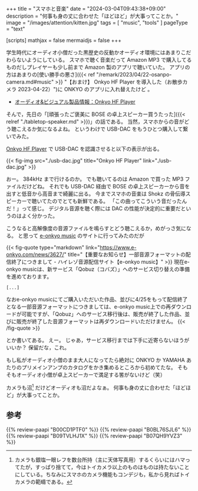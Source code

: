 +++
title = "スマホと音楽"
date =  "2024-03-04T09:43:38+09:00"
description = "何事も身の丈に合わせた「ほどほど」が大事ってことか。"
image = "/images/attention/kitten.jpg"
tags = [ "music", "tools" ]
pageType = "text"

[scripts]
  mathjax = false
  mermaidjs = false
+++

学生時代にオーディオ小僧だった黒歴史の反動かオーディオ環境にはあまりこだわらないようにしている。
スマホで聴く音楽だって Amazon MP3 で購入してるものだしプレイヤーも少し前まで Amazon 製のアプリで聴いていた。
アプリの方はあまりの[使い勝手の悪さ]({{< ref "/remark/2023/04/22-osanpo-camera.md#music" >}} "【おまけ】 Onkyo HF Player を導入した（お散歩カメラ 2023-04-22）")に ONKYO のアプリに入れ替えたけど   。

- [オーディオ&ビジュアル製品情報：Onkyo HF Player](https://www.jp.onkyo.com/support/hfplayer/)

そんで，先日の「[頑張ったご褒美に BOSE の卓上スピーカー買うたった]({{< relref "./tabletop-speaker.md" >}})」の話である。
当然，スマホからの音がどう聴こえるか気になるよね。
というわけで USB-DAC をもうひとつ購入して繋いでみた。

[Onkyo HF Player] で USB-DAC を認識させると以下の表示が出る。

{{< fig-img src="./usb-dac.jpg" title="Onkyo HF Player" link="./usb-dac.jpg" >}}

おー。
384kHz まで行けるのか。
でも聴いてるのは Amazon で買った MP3 ファイルだけどね。
それでも USB-DAC 経由で BOSE の卓上スピーカーから音を出すと低音から高音まで綺麗に出る。
今までスマホの音楽は Shokz の骨伝導スピーカーで聴いてたのでとても新鮮である。
「この曲ってこういう音だったんだ！」って感じ。
デジタル音源を聴く際には DAC の性能が決定的に重要だというのはよく分かった。

こうなると高解像度の音源ファイルを鳴らすとどう聴こえるか，めがっさ気になる。
と思って [e-onkyo music] のサイトに行ってみたのだが

{{< fig-quote type="markdown" link="https://www.e-onkyo.com/news/3627/" title="【重要なお知らせ】一部音源フォーマットの配信終了につきまして - ハイレゾ音源配信サイト【e-onkyo music】" >}}
現在e-onkyo musicは、新サービス「Qobuz（コバズ）」へのサービス切り替えの準備を進めております。

`[...]`

なおe-onkyo musicにてご購入いただいた作品、並びに4/25をもって配信終了となる一部音源フォーマットにつきましては、e-onkyo music上での再ダウンロードが可能ですが、「Qobuz」へのサービス移行後は、販売が終了した作品、並びに販売が終了した音源フォーマットは再ダウンロードいただけません。
{{< /fig-quote >}}

とか書いてある。
えー。
じゃあ，サービス移行までは下手に近寄らないほうがいいか？ 保留だな，これ。

もし私がオーディオ小僧のまま大人になってたら絶対に ONKYO か YAMAHA あたりのプリメインアンプのカタログをかき集めるところから初めてたな。
そもそもオーディオ小僧が卓上スピーカーで満足する筈がないけど（笑）

カメラも沼[^c1] だけどオーディオも沼だよなぁ。
何事も身の丈に合わせた「ほどほど」が大事ってことか。

[^c1]: カメラも銀塩一眼レフを数台所持（主に天体写真用）するくらいにはハマってたが，すっぱり捨てて，今はトイカメラ以上のものはものは持たないことにしている。ちなみにスマホのカメラ機能もコンデジも，私から見ればトイカメラの範疇である。

[Onkyo HF Player]: https://www.jp.onkyo.com/support/hfplayer/ "オーディオ&ビジュアル製品情報：Onkyo HF Player"
[e-onkyo music]: https://www.e-onkyo.com/music/ "ハイレゾ音源配信サイト【e-onkyo music】"

## 参考

{{% review-paapi "B00CD1PTF0" %}} <!-- BOSE Conpanion 2 -->
{{% review-paapi "B0BL76SJL6" %}} <!-- USB-DAC -->
{{% review-paapi "B09TVLHJ1X" %}} <!-- Shokz OpenRun Mini 骨伝導ヘッドセット -->
{{% review-paapi "B07QH9YVZ3" %}} <!-- Anything Goes!（『仮面ライダーオーズ／OOO』） -->
